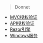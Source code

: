> Donnet

- [MVC授权验证](https://github.com/colindcli/CodeGit/tree/master/Dotnet/MvcAuthorize)
- [API授权验证](https://github.com/colindcli/CodeGit/tree/master/Dotnet/ApiAuthorize)
- [Rezor引擎](https://github.com/colindcli/CodeGit/tree/master/Dotnet/Rezor)
- [Windows服务](https://github.com/colindcli/CodeGit/tree/master/Dotnet/WindowService)
